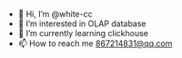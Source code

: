- 👋 Hi, I’m @white-cc
- 👀 I’m interested in OLAP database
- 🌱 I’m currently learning clickhouse
- 📫 How to reach me 867214831@qq.com

